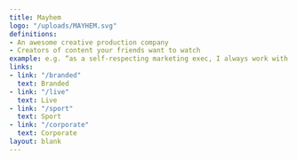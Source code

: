 ```yaml
---
title: Mayhem
logo: "/uploads/MAYHEM.svg"
definitions:
- An awesome creative production company
- Creators of content your friends want to watch
example: e.g. “as a self-respecting marketing exec, I always work with Mayhem”
links:
- link: "/branded"
  text: Branded
- link: "/live"
  text: Live
- link: "/sport"
  text: Sport
- link: "/corporate"
  text: Corporate
layout: blank
---
```


